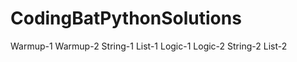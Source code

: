 # CodingBatPythonSolutions
Warmup-1  Warmup-2  String-1  List-1  Logic-1  Logic-2  String-2  List-2
